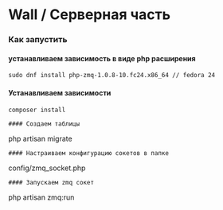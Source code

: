# Wall / Серверная часть

### Как запустить
#### устанавливаем зависимость в виде php расширения
```
sudo dnf install php-zmq-1.0.8-10.fc24.x86_64 // fedora 24
```
#### Устанавливаем зависимости
```
composer install
```
```
#### Создаем таблицы
```
php artisan migrate
```
#### Настраиваем конфигурацию сокетов в папке 
 ```
 config/zmq_socket.php
 ```
#### Запускаем zmq сокет
```
php artisan zmq:run
```
